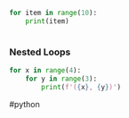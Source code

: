 ```python
for item in range(10):
	print(item)



```

### Nested Loops

```python
for x in range(4):
	for y in range(3):
		print(f'({x}, {y})')
```

#python